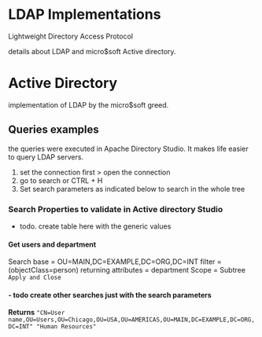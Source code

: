 # LDAP Implementations
Lightweight Directory Access Protocol

details about LDAP and micro$soft Active directory.


<!-- @import "[TOC]" {cmd="toc" depthFrom=1 depthTo=3 orderedList=false} -->

<!-- code_chunk_output --


<!-- /code_chunk_output -->

# Active Directory
implementation of LDAP by the micro$soft greed.

## Queries examples
the queries were executed in Apache Directory Studio. It makes life easier to query LDAP servers.

1. set the connection first > open the connection
1. go to search or CTRL + H
1. Set search parameters as indicated below to search in the whole tree

### Search Properties to validate in Active directory Studio

- todo. create table here with the generic values

#### Get users and department
Search base = OU=MAIN,DC=EXAMPLE,DC=ORG,DC=INT
filter = (objectClass=person)
returning attributes = department
Scope = Subtree
`Apply and Close`

#### - todo create other searches just with the search parameters

**Returns**
`"CN=User name,OU=Users,OU=Chicago,OU=USA,OU=AMERICAS,OU=MAIN,DC=EXAMPLE,DC=ORG,DC=INT"	"Human Resources"`
